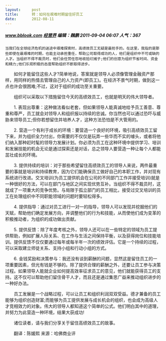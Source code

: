 ```yaml
---
layout:     post
title:      转：如何在艰难时期留住好员工
date:       2012-08-11
---
```

##### www.bblook.com   [经营界](http://www.bblook.com/)   编辑：魏鹏  2011-09-04 06:07   人气：367 

    当我们在全球经济危机的迷途中艰难探索时，高绩效员工无疑是最抢手的。在这里，我指的是那些即使在最艰难的时期，也能主动承担重任，帮助公司取得成功的人，他们是组织中不可或缺的人才。当组织不得不裁员时，他们会任劳任怨地收拾烂摊子;他们的创意为组织节省时间、资金和精力;他们乐观积极的态度帮助组织不断取得进步。

　　如何才能留住这些人才?简单地说，答案就是领导人必须像管理金融资产那样，用同样的热情去管理自己的人力资产(即员工)。在经济不景气时期，做到这一点也许会很困难;不过，这对于组织的成功至关重要。

　　组织可以采取以下措施留住今天的高绩效员工，也就是明天的伟大领导者。

　　1. 表现出尊重：这种做法看似老套，但如果领导人能真诚地给予员工善意、尊重和尊严，员工就会对领导人和组织报以持续的忠诚。你当然也可以通过恐吓与威胁来领导员工;但你若想留住并培养人才，这种方法恐怕是不大管用的。

　　2. 营造一个有利于成长的环境：要营造一个良好的环境，吸引高绩效员工留下来，并为组织全力付出，你需要的不仅仅是玩弄一些华而不实的噱头，或者将他们纳入那种赶时髦的领导力发展计划。你必须为员工在这种环境中提供学习、培训和发展技能的机会无论是通过探索还是对话，总之领导人要营造一种让每个人都能茁壮成长的环境。

　　3. 提供持续的培训：对于那些希望留住高绩效员工的领导人来说，两件最重要的事就是培训和持续教育，因为它们能确保员工做好自己的本职工作，并对现有系统进行改进。交叉培训(为员工提供机会在公司的不同部门工作并接受培训)就是一种很好的方法，可以在部门与地区之间实现优势互补。当组织不得不裁员时，这就成了一项重大的竞争优势。与局限于孤立部门的员工相比，接受过交叉培训的员工在处理组织中不同职能领域的问题时要轻松得多。

　　4. 提供指导：通过对员工进行一对一的指导，领导人可以发现并挖掘他们的天赋，帮助他们确定发展方向，并调整他们的行为和技能，从而使他们成为变革的积极推动者，为组织的成功做出贡献。

　　5. 提供反馈：除了年度考核之外，领导人还可以在一些特定的领域为员工提供帮助，例如扩展人际关系、在工作与生活之间保持平衡，以及获得岗位和技能培训。提供反馈不仅仅要通过每年或每半年一次的绩效评估。它是一个持续的过程，可以采取建立师徒关系、支持小组和行动小组的方式。

　　6. 金钱奖励和决策参与：我还没有谈到薪酬的问题，显然这是留住员工的一项重要因素，但光有钱是不够的。除了提供合理的薪酬之外，还要让员工参与决策过程。如果领导人能就企业如何提高效率征求员工的意见，他们就能获得员工的支持。这不仅可以帮助他们留住骨干人才，而且还是通过集思广益来推动组织进步的一种好办法。

　　员工发展是一个战略过程，可以让员工和组织利润双双受益。德才兼备的员工能够为组织创造财富;而能够为员工提供发展与成长机会的组织，也会成为高级人才竞相效力的对象。伟大的领导人都知道这个简单的公式。他们明白其中的道理，并努力为此营造一种环境，结果大获成功!

　　诸位读者，请与我们分享关于留住高绩效员工的故事。

　　翻译：陈媛熙 来源：哈佛商业评
